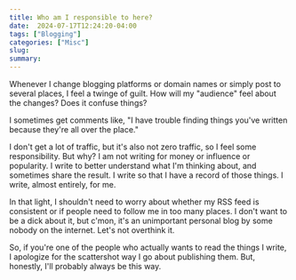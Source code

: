 ```yaml
---
title: Who am I responsible to here?
date:  2024-07-17T12:24:20-04:00
tags: ["Blogging"]
categories: ["Misc"]
slug: 
summary:
---
```


Whenever I change blogging platforms or domain names or simply post to several places, I feel a twinge of guilt. How will my "audience" feel about the changes? Does it confuse things?

I sometimes get comments like, "I have trouble finding things you've written because they're all over the place."

I don't get a lot of traffic, but it's also not zero traffic, so I feel some responsibility. But why? I am not writing for money or influence or popularity. I write to better understand what I'm thinking about, and sometimes share the result. I write so that I have a record of those things. I write, almost entirely, for me.

In that light, I shouldn't need to worry about whether my RSS feed is consistent or if people need to follow me in too many places. I don't want to be a dick about it, but c'mon, it's an unimportant personal blog by some nobody on the internet. Let's not overthink it.

So, if you're one of the people who actually wants to read the things I write, I apologize for the scattershot way I go about publishing them. But, honestly, I'll probably always be this way.


